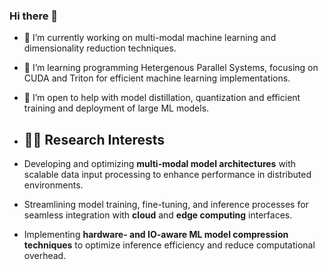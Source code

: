 ### Hi there 👋

<!--
**debashishc/debashishc** is a ✨ _special_ ✨ repository because its `README.md` (this file) appears on your GitHub profile.


[![@debashishc's Holopin board](https://holopin.me/debashishc)](https://holopin.io/@debashishc)
-->
- 🔭 I’m currently working on multi-modal machine learning and dimensionality reduction techniques.
- 🌱 I’m learning programming Hetergenous Parallel Systems, focusing on CUDA and Triton for efficient machine learning implementations.
- 🤔 I’m open to help with model distillation, quantization and efficient training and deployment of large ML models.

- ## 👨‍💻 Research Interests

- Developing and optimizing **multi-modal model architectures** with scalable data input processing to enhance performance in distributed environments.
- Streamlining model training, fine-tuning, and inference processes for seamless integration with **cloud** and **edge computing** interfaces.
- Implementing **hardware- and IO-aware ML model compression techniques** to optimize inference efficiency and reduce computational overhead.

